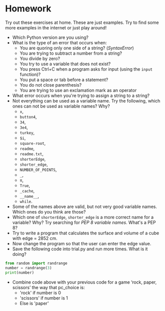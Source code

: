 
# Homework

Try out these exercises at home. These are just examples. Try to find some more examples in the internet or just play around!

- Which Python version are you using?
- What is the type of an error that occurs when:
  - You are quoring only one side of a string? (*SyntaxError*)
  - You are trying to subtract a number from a string?
  - You divide by zero?
  - You try to use a variable that does not exist?
  - You press Ctrl+C when a program asks for input (using the `input` function)?
  - You put a space or tab before a statement?
  - You do not close parenthesis?
  - You are trying to use an exclamation mark as an operator
- What error occurs when you're trying to assign a string to a string?
- Not everything can be used as a variable name. Try the following, which ones can not be used as variable names? Why?
  - `x`,
  - `button4`,
  - `34`,
  - `3e4`,
  - `turkey`,
  - `$i`,
  - `square-root`,
  - `readme`,
  - `readme.txt`,
  - `shorterEdge`,
  - `shorter_edge`,
  - `NUMBER_OF_POINTS`,
  - `_`,
  - `π`,
  - `True`,
  - `_cache`,
  - `__name__`,
  - `while`.
- Some of the names above are valid, but not very good variable names. Which ones do you think are those?
- Which one of `shorterEdge`, `shorter_edge` is a more correct name for a variable? Why? Try searching for *PEP 8 variable names*. What's a PEP 8?
- Try to write a program that calculates the surface and volume of a cube with edge = 2852 cm.
- Now change the program so that the user can enter the edge value.
- Save the following code into trial.py and run more times. What is it doing? 
```python
from random import randrange 
number = randrange(3) 
print(number) 
```
- Combine code above with your previous code for a game ‘rock, paper, scissors’ the way that pc_choice is:
  - 'rock' if number is 0 
  - 'scissors' if number is 1
  - Else is 'paper' 